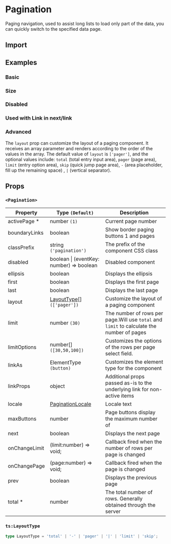# Pagination

Paging navigation, used to assist long lists to load only part of the data, you can quickly switch to the specified data page.

## Import

<!--{include:(components/pagination/fragments/import.md)}-->

## Examples

### Basic

<!--{include:`basic.md`}-->

### Size

<!--{include:`size.md`}-->

### Disabled

<!--{include:`disabled.md`}-->

### Used with Link in next/link

<!--{include:`with-router.md`}-->

### Advanced

The `layout` prop can customize the layout of a paging component. It receives an array parameter and renders according to the order of the values in the array. The default value of `layout` is `['pager']`, and the optional values include: `total` (total entry input area), `pager` (page area), `limit` (entry option area), `skip` (quick jump page area), `-` (area placeholder, fill up the remaining space) , `|` (vertical separator).

<!--{include:`advanced.md`}-->

## Props

### `<Pagination>`

| Property      | Type `(Default)`                                        | Description                                                                               |
| ------------- | ------------------------------------------------------- | ----------------------------------------------------------------------------------------- |
| activePage \* | number `(1)`                                            | Current page number                                                                       |
| boundaryLinks | boolean                                                 | Show border paging buttons 1 and pages                                                    |
| classPrefix   | string `('pagination')`                                 | The prefix of the component CSS class                                                     |
| disabled      | boolean &#124; (eventKey: number) => boolean            | Disabled component                                                                        |
| ellipsis      | boolean                                                 | Displays the ellipsis                                                                     |
| first         | boolean                                                 | Displays the first page                                                                   |
| last          | boolean                                                 | Displays the last page                                                                    |
| layout        | [LayoutType](#code-ts-layout-type-code)[] `(['pager'])` | Customize the layout of a paging component                                                |
| limit         | number `(30)`                                           | The number of rows per page.Will use `total` and `limit` to calculate the number of pages |
| limitOptions  | number[] `([30,50,100])`                                | Customizes the options of the rows per page select field.                                 |
| linkAs        | ElementType `(button)`                                  | Customizes the element type for the component                                             |
| linkProps     | object                                                  | Additional props passed as-is to the underlying link for non-active items                 |
| locale        | [PaginationLocale](/guide/i18n/#pagination)             | Locale text                                                                               |
| maxButtons    | number                                                  | Page buttons display the maximum number of                                                |
| next          | boolean                                                 | Displays the next page                                                                    |
| onChangeLimit | (limit:number) => void;                                 | Callback fired when the number of rows per page is changed                                |
| onChangePage  | (page:number) => void;                                  | Callback fired when the page is changed                                                   |
| prev          | boolean                                                 | Displays the previous page                                                                |
| total \*      | number                                                  | The total number of rows. Generally obtained through the server                           |

### `ts:LayoutType`

```ts
type LayoutType = 'total' | '-' | 'pager' | '|' | 'limit' | 'skip';
```
